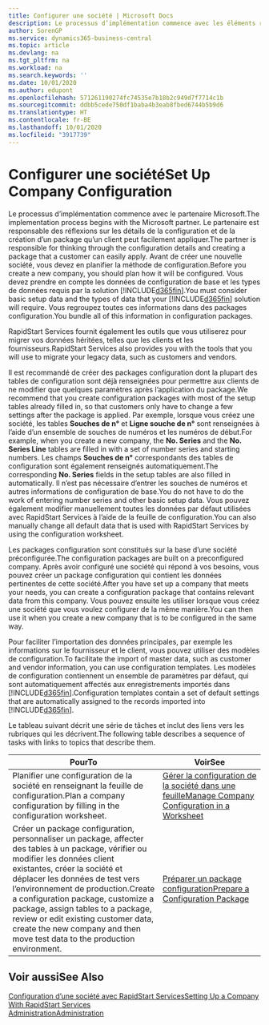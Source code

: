 ```yaml
---
title: Configurer une société | Microsoft Docs
description: Le processus d’implémentation commence avec les éléments requis par la solution Business Central. Vous regroupez toutes ces informations dans des packages configuration.
author: SorenGP
ms.service: dynamics365-business-central
ms.topic: article
ms.devlang: na
ms.tgt_pltfrm: na
ms.workload: na
ms.search.keywords: ''
ms.date: 10/01/2020
ms.author: edupont
ms.openlocfilehash: 571261190274fc74535e7b18b2c949d7f7714c1b
ms.sourcegitcommit: ddbb5cede750df1baba4b3eab8fbed6744b5b9d6
ms.translationtype: HT
ms.contentlocale: fr-BE
ms.lasthandoff: 10/01/2020
ms.locfileid: "3917739"
---
```

# <a name="set-up-company-configuration"></a><span data-ttu-id="be4ad-104">Configurer une société</span><span class="sxs-lookup"><span data-stu-id="be4ad-104">Set Up Company Configuration</span></span>
<span data-ttu-id="be4ad-105">Le processus d’implémentation commence avec le partenaire Microsoft.</span><span class="sxs-lookup"><span data-stu-id="be4ad-105">The implementation process begins with the Microsoft partner.</span></span> <span data-ttu-id="be4ad-106">Le partenaire est responsable des réflexions sur les détails de la configuration et de la création d’un package qu’un client peut facilement appliquer.</span><span class="sxs-lookup"><span data-stu-id="be4ad-106">The partner is responsible for thinking through the configuration details and creating a package that a customer can easily apply.</span></span> <span data-ttu-id="be4ad-107">Avant de créer une nouvelle société, vous devez en planifier la méthode de configuration.</span><span class="sxs-lookup"><span data-stu-id="be4ad-107">Before you create a new company, you should plan how it will be configured.</span></span> <span data-ttu-id="be4ad-108">Vous devez prendre en compte les données de configuration de base et les types de données requis par la solution [!INCLUDE[d365fin](includes/d365fin_md.md)].</span><span class="sxs-lookup"><span data-stu-id="be4ad-108">You must consider basic setup data and the types of data that your [!INCLUDE[d365fin](includes/d365fin_md.md)] solution will require.</span></span> <span data-ttu-id="be4ad-109">Vous regroupez toutes ces informations dans des packages configuration.</span><span class="sxs-lookup"><span data-stu-id="be4ad-109">You bundle all of this information in configuration packages.</span></span>

<span data-ttu-id="be4ad-110">RapidStart Services fournit également les outils que vous utiliserez pour migrer vos données héritées, telles que les clients et les fournisseurs.</span><span class="sxs-lookup"><span data-stu-id="be4ad-110">RapidStart Services also provides you with the tools that you will use to migrate your legacy data, such as customers and vendors.</span></span>  

<span data-ttu-id="be4ad-111">Il est recommandé de créer des packages configuration dont la plupart des tables de configuration sont déjà renseignées pour permettre aux clients de ne modifier que quelques paramètres après l’application du package.</span><span class="sxs-lookup"><span data-stu-id="be4ad-111">We recommend that you create configuration packages with most of the setup tables already filled in, so that customers only have to change a few settings after the package is applied.</span></span> <span data-ttu-id="be4ad-112">Par exemple, lorsque vous créez une société, les tables **Souches de n°** et **Ligne souche de n°** sont renseignées à l’aide d’un ensemble de souches de numéros et les numéros de début.</span><span class="sxs-lookup"><span data-stu-id="be4ad-112">For example, when you create a new company, the **No. Series** and the **No. Series Line** tables are filled in with a set of number series and starting numbers.</span></span> <span data-ttu-id="be4ad-113">Les champs **Souches de n°** correspondants des tables de configuration sont également renseignés automatiquement.</span><span class="sxs-lookup"><span data-stu-id="be4ad-113">The corresponding **No. Series** fields in the setup tables are also filled in automatically.</span></span> <span data-ttu-id="be4ad-114">Il n’est pas nécessaire d’entrer les souches de numéros et autres informations de configuration de base.</span><span class="sxs-lookup"><span data-stu-id="be4ad-114">You do not have to do the work of entering number series and other basic setup data.</span></span> <span data-ttu-id="be4ad-115">Vous pouvez également modifier manuellement toutes les données par défaut utilisées avec RapidStart Services à l’aide de la feuille de configuration.</span><span class="sxs-lookup"><span data-stu-id="be4ad-115">You can also manually change all default data that is used with RapidStart Services by using the configuration worksheet.</span></span>  

<span data-ttu-id="be4ad-116">Les packages configuration sont constitués sur la base d’une société préconfigurée.</span><span class="sxs-lookup"><span data-stu-id="be4ad-116">The configuration packages are built on a preconfigured company.</span></span> <span data-ttu-id="be4ad-117">Après avoir configuré une société qui répond à vos besoins, vous pouvez créer un package configuration qui contient les données pertinentes de cette société.</span><span class="sxs-lookup"><span data-stu-id="be4ad-117">After you have set up a company that meets your needs, you can create a configuration package that contains relevant data from this company.</span></span> <span data-ttu-id="be4ad-118">Vous pouvez ensuite les utiliser lorsque vous créez une société que vous voulez configurer de la même manière.</span><span class="sxs-lookup"><span data-stu-id="be4ad-118">You can then use it when you create a new company that is to be configured in the same way.</span></span>  

<span data-ttu-id="be4ad-119">Pour faciliter l’importation des données principales, par exemple les informations sur le fournisseur et le client, vous pouvez utiliser des modèles de configuration.</span><span class="sxs-lookup"><span data-stu-id="be4ad-119">To facilitate the import of master data, such as customer and vendor information, you can use configuration templates.</span></span> <span data-ttu-id="be4ad-120">Les modèles de configuration contiennent un ensemble de paramètres par défaut, qui sont automatiquement affectés aux enregistrements importés dans [!INCLUDE[d365fin](includes/d365fin_md.md)].</span><span class="sxs-lookup"><span data-stu-id="be4ad-120">Configuration templates contain a set of default settings that are automatically assigned to the records imported into [!INCLUDE[d365fin](includes/d365fin_md.md)].</span></span>

<span data-ttu-id="be4ad-121">Le tableau suivant décrit une série de tâches et inclut des liens vers les rubriques qui les décrivent.</span><span class="sxs-lookup"><span data-stu-id="be4ad-121">The following table describes a sequence of tasks with links to topics that describe them.</span></span>

|<span data-ttu-id="be4ad-122">**Pour**</span><span class="sxs-lookup"><span data-stu-id="be4ad-122">**To**</span></span>|<span data-ttu-id="be4ad-123">**Voir**</span><span class="sxs-lookup"><span data-stu-id="be4ad-123">**See**</span></span>|  
|------------|-------------|  
|<span data-ttu-id="be4ad-124">Planifier une configuration de la société en renseignant la feuille de configuration.</span><span class="sxs-lookup"><span data-stu-id="be4ad-124">Plan a company configuration by filling in the configuration worksheet.</span></span>|[<span data-ttu-id="be4ad-125">Gérer la configuration de la société dans une feuille</span><span class="sxs-lookup"><span data-stu-id="be4ad-125">Manage Company Configuration in a Worksheet</span></span>](admin-how-to-manage-company-configuration-in-a-worksheet.md)|  
|<span data-ttu-id="be4ad-126">Créer un package configuration, personnaliser un package, affecter des tables à un package, vérifier ou modifier les données client existantes, créer la société et déplacer les données de test vers l’environnement de production.</span><span class="sxs-lookup"><span data-stu-id="be4ad-126">Create a configuration package, customize a package, assign tables to a package, review or edit existing customer data, create the new company and then move test data to the production environment.</span></span>|[<span data-ttu-id="be4ad-127">Préparer un package configuration</span><span class="sxs-lookup"><span data-stu-id="be4ad-127">Prepare a Configuration Package</span></span>](admin-how-to-prepare-a-configuration-package.md)| 

## <a name="see-also"></a><span data-ttu-id="be4ad-128">Voir aussi</span><span class="sxs-lookup"><span data-stu-id="be4ad-128">See Also</span></span>  
[<span data-ttu-id="be4ad-129">Configuration d’une société avec RapidStart Services</span><span class="sxs-lookup"><span data-stu-id="be4ad-129">Setting Up a Company With RapidStart Services</span></span>](admin-set-up-a-company-with-rapidstart.md)  
[<span data-ttu-id="be4ad-130">Administration</span><span class="sxs-lookup"><span data-stu-id="be4ad-130">Administration</span></span>](admin-setup-and-administration.md)
